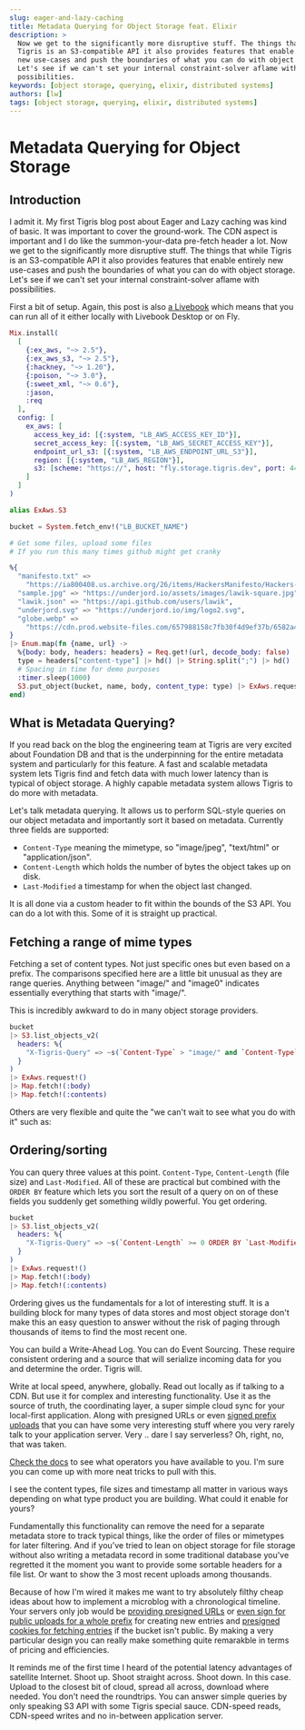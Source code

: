 ```yaml
---
slug: eager-and-lazy-caching
title: Metadata Querying for Object Storage feat. Elixir
description: >
  Now we get to the significantly more disruptive stuff. The things that while
  Tigris is an S3-compatible API it also provides features that enable entirely
  new use-cases and push the boundaries of what you can do with object storage.
  Let's see if we can't set your internal constraint-solver aflame with
  possibilities.
keywords: [object storage, querying, elixir, distributed systems]
authors: [lw]
tags: [object storage, querying, elixir, distributed systems]
---
```


# Metadata Querying for Object Storage

## Introduction

I admit it. My first Tigris blog post about Eager and Lazy caching was kind of
basic. It was important to cover the ground-work. The CDN aspect is important
and I do like the summon-your-data pre-fetch header a lot. Now we get to the
significantly more disruptive stuff. The things that while Tigris is an
S3-compatible API it also provides features that enable entirely new use-cases
and push the boundaries of what you can do with object storage. Let's see if we
can't set your internal constraint-solver aflame with possibilities.

First a bit of setup. Again, this post is also
[a Livebook](https://livebook.dev/run/?url=https://github.com/lawik/tigris-blogs/blob/main/2-metadata-querying.livemd)
which means that you can run all of it either locally with Livebook Desktop or
on Fly.

```elixir
Mix.install(
  [
    {:ex_aws, "~> 2.5"},
    {:ex_aws_s3, "~> 2.5"},
    {:hackney, "~> 1.20"},
    {:poison, "~> 3.0"},
    {:sweet_xml, "~> 0.6"},
    :jason,
    :req
  ],
  config: [
    ex_aws: [
      access_key_id: [{:system, "LB_AWS_ACCESS_KEY_ID"}],
      secret_access_key: [{:system, "LB_AWS_SECRET_ACCESS_KEY"}],
      endpoint_url_s3: [{:system, "LB_AWS_ENDPOINT_URL_S3"}],
      region: [{:system, "LB_AWS_REGION"}],
      s3: [scheme: "https://", host: "fly.storage.tigris.dev", port: 443]
    ]
  ]
)
```

```elixir
alias ExAws.S3

bucket = System.fetch_env!("LB_BUCKET_NAME")

# Get some files, upload some files
# If you run this many times github might get cranky

%{
  "manifesto.txt" =>
    "https://ia800408.us.archive.org/26/items/HackersManifesto/Hackers-manafesto.txt",
  "sample.jpg" => "https://underjord.io/assets/images/lawik-square.jpg",
  "lawik.json" => "https://api.github.com/users/lawik",
  "underjord.svg" => "https://underjord.io/img/logo2.svg",
  "globe.webp" =>
    "https://cdn.prod.website-files.com/657988158c7fb30f4d9ef37b/6582a4f8d777a7f9c79bee68_Globally%20Distributed%20S3-compatible.webp"
}
|> Enum.map(fn {name, url} ->
  %{body: body, headers: headers} = Req.get!(url, decode_body: false)
  type = headers["content-type"] |> hd() |> String.split(";") |> hd()
  # Spacing in time for demo purposes
  :timer.sleep(1000)
  S3.put_object(bucket, name, body, content_type: type) |> ExAws.request!()
end)
```

## What is Metadata Querying?

If you read back on the blog the engineering team at Tigris are very excited
about Foundation DB and that is the underpinning for the entire metadata system
and particularly for this feature. A fast and scalable metadata system lets
Tigris find and fetch data with much lower latency than is typical of object
storage. A highly capable metadata system allows Tigris to do more with
metadata.

Let's talk metadata querying. It allows us to perform SQL-style queries on our
object metadata and importantly sort it based on metadata. Currently three
fields are supported:

- `Content-Type` meaning the mimetype, so "image/jpeg", "text/html" or
  "application/json".
- `Content-Length` which holds the number of bytes the object takes up on disk.
- `Last-Modified` a timestamp for when the object last changed.

It is all done via a custom header to fit within the bounds of the S3 API. You
can do a lot with this. Some of it is straight up practical.

## Fetching a range of mime types

Fetching a set of content types. Not just specific ones but even based on a
prefix. The comparisons specified here are a little bit unusual as they are
range queries. Anything between "image/" and "image0" indicates essentially
everything that starts with "image/".

This is incredibly awkward to do in many object storage providers.

```elixir
bucket
|> S3.list_objects_v2(
  headers: %{
    "X-Tigris-Query" => ~s(`Content-Type` > "image/" and `Content-Type` < "image0")
  }
)
|> ExAws.request!()
|> Map.fetch!(:body)
|> Map.fetch!(:contents)
```

Others are very flexible and quite the "we can't wait to see what you do with
it" such as:

## Ordering/sorting

You can query three values at this point. `Content-Type`, `Content-Length` (file
size) and `Last-Modified`. All of these are practical but combined with the
`ORDER BY` feature which lets you sort the result of a query on on of these
fields you suddenly get something wildly powerful. You get ordering.

```elixir
bucket
|> S3.list_objects_v2(
  headers: %{
    "X-Tigris-Query" => ~s(`Content-Length` >= 0 ORDER BY `Last-Modified` DESC)
  }
)
|> ExAws.request!()
|> Map.fetch!(:body)
|> Map.fetch!(:contents)
```

Ordering gives us the fundamentals for a lot of interesting stuff. It is a
building block for many types of data stores and most object storage don't make
this an easy question to answer without the risk of paging through thousands of
items to find the most recent one.

You can build a Write-Ahead Log. You can do Event Sourcing. These require
consistent ordering and a source that will serialize incoming data for you and
determine the order. Tigris will.

Write at local speed, anywhere, globally. Read out locally as if talking to a
CDN. But use it for complex and interesting functionality. Use it as the source
of truth, the coordinating layer, a super simple cloud sync for your local-first
application. Along with presigned URLs or even
[signed prefix uploads](https://www.tigrisdata.com/docs/objects/upload-via-html-form/)
that you can have some very interesting stuff where you very rarely talk to your
application server. Very .. dare I say serverless? Oh, right, no, that was
taken.

[Check the docs](https://www.tigrisdata.com/docs/objects/query-metadata/) to see
what operators you have available to you. I'm sure you can come up with more
neat tricks to pull with this.

I see the content types, file sizes and timestamp all matter in various ways
depending on what type product you are building. What could it enable for yours?

Fundamentally this functionality can remove the need for a separate metadata
store to track typical things, like the order of files or mimetypes for later
filtering. And if you've tried to lean on object storage for file storage
without also writing a metadata record in some traditional database you've
regretted it the moment you want to provide some sortable headers for a file
list. Or want to show the 3 most recent uploads among thousands.

Because of how I'm wired it makes me want to try absolutely filthy cheap ideas
about how to implement a microblog with a chronological timeline. Your servers
only job would be
[providing presigned URLs](https://www.tigrisdata.com/docs/objects/presigned/)
or
[even sign for public uploads for a whole prefix](https://www.tigrisdata.com/docs/objects/upload-via-html-form/)
for creating new entries and
[presigned cookies for fetching entries](https://www.tigrisdata.com/docs/objects/access-objects-via-cookies/)
if the bucket isn't public. By making a very particular design you can really
make something quite remarakble in terms of pricing and efficiencies.

It reminds me of the first time I heard of the potential latency advantages of
satellite Internet. Shoot up. Shoot straight across. Shoot down. In this case.
Upload to the closest bit of cloud, spread all across, download where needed.
You don't need the roundtrips. You can answer simple queries by only speaking S3
API with some Tigris special sauce. CDN-speed reads, CDN-speed writes and no
in-between application server.

<!-- livebook:{"offset":7287,"stamp":{"token":"XCP.L3dZI_ThJA48ptvCLrGjLVQIH27Qc9TvWU-59i-0sly-DZdUO9Ke-2_rJ3J0cZbtpwa3AEGlBMz4SCI9L_rd9tAlfEZSDcv5euXdRsaLM2K_PAOfsTCtfJaN6-lpiUqds3jD_pBHsqTY7MiTV-uSIE6vZVGiSnOCgVrW4O0mDKLsDSL1kFkKczvuwHyXUpOmLqBkI0Ph-3AWUieOWG2BWFNVEsj9ybC9DiRqaI4","version":2}} -->
